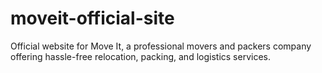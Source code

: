 # moveit-official-site
Official website for Move It, a professional movers and packers company offering hassle-free relocation, packing, and logistics services.
